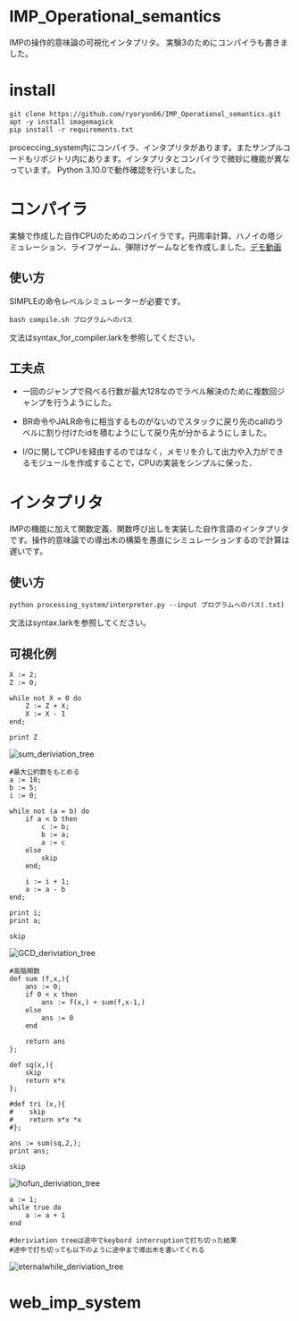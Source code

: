 # IMP_Operational_semantics


IMPの操作的意味論の可視化インタプリタ。
実験3のためにコンパイラも書きました。

# install

```
git clone https://github.com/ryoryon66/IMP_Operational_semantics.git
apt -y install imagemagick
pip install -r requirements.txt
```

proceccing_system内にコンパイラ、インタプリタがあります。またサンプルコードもリポジトリ内にあります。インタプリタとコンパイラで微妙に機能が異なっています。
Python 3.10.0で動作確認を行いました。

# コンパイラ

実験で作成した自作CPUのためのコンパイラです。円周率計算、ハノイの塔シミュレーション、ライフゲーム、弾除けゲームなどを作成しました。[デモ動画](https://drive.google.com/drive/folders/1TEyzM5tigwJlQDcfVtEkdmmIImwNmU4f?usp=sharing)

## 使い方

SIMPLEの命令レベルシミュレーターが必要です。

```
bash compile.sh プログラムへのパス
```

文法はsyntax_for_compiler.larkを参照してください。

## 工夫点

- 一回のジャンプで飛べる行数が最大128なのでラベル解決のために複数回ジャンプを行うようにした。

- BR命令やJALR命令に相当するものがないのでスタックに戻り先のcallのラベルに割り付けたidを積むようにして戻り先が分かるようにしました。

- I/Oに関してCPUを経由するのではなく，メモリを介して出力や入力ができるモジュールを作成することで，CPUの実装をシンプルに保った．



# インタプリタ

IMPの機能に加えて関数定義、関数呼び出しを実装した自作言語のインタプリタです。操作的意味論での導出木の構築を愚直にシミュレーションするので計算は遅いです。

## 使い方

```
python processing_system/interpreter.py --input プログラムへのパス(.txt)
```

文法はsyntax.larkを参照してください。

## 可視化例

```
X := 2;
Z := 0;

while not X = 0 do
    Z := Z + X;
    X := X - 1
end;

print Z
```
![sum_deriviation_tree](https://github.com/ryoryon66/IMP_Operational_semantics/assets/46624038/04618123-8ee6-4d02-b0a3-0b126ac46442)

```
#最大公約数をもとめる
a := 10;
b := 5;
i := 0;

while not (a = b) do
    if a < b then
        c := b;
        b := a;
        a := c
    else
        skip
    end;
    
    i := i + 1;
    a := a - b
end;

print i;
print a;

skip
```

![GCD_deriviation_tree](https://github.com/ryoryon66/IMP_Operational_semantics/assets/46624038/0cae044d-25e8-4f84-9d7d-8a89be612b81)


```
#高階関数
def sum (f,x,){
    ans := 0;
    if 0 < x then
        ans := f(x,) + sum(f,x-1,)
    else
        ans := 0
    end

    return ans
};

def sq(x,){
    skip
    return x*x
};

#def tri (x,){
#    skip
#    return x*x *x
#};

ans := sum(sq,2,);
print ans;

skip
```
![hofun_deriviation_tree](https://github.com/ryoryon66/IMP_Operational_semantics/assets/46624038/d186a5f5-ce77-453c-b1ff-371e41aed6aa)

```
a := 1;
while true do
    a := a + 1
end

#deriviation treeは途中でkeybord interruptionで打ち切った結果
#途中で打ち切っても以下のように途中まで導出木を書いてくれる
```

![eternalwhile_deriviation_tree](https://github.com/ryoryon66/IMP_Operational_semantics/assets/46624038/bef662d5-c2e1-4408-af4f-864c3301d93d)



# web_imp_system
